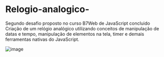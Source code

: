 # Relogio-analogico-
Segundo desafio proposto no curso B7Web de JavaScript concluido <br/>
Criação de um relógio analógico utilizando conceitos de manipulação de datas e tempo, manipulação de elementos na tela, timer e demais ferramentas nativas do JavaScript. 

![image](https://user-images.githubusercontent.com/90053879/156377139-9a42f5ab-f721-48ac-b1de-7acfbf2ec303.png)
